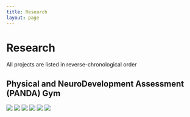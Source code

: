 ```yaml
---
title: Research
layout: page
---
```

# Research
All projects are listed in reverse-chronological order
## Physical and NeuroDevelopment Assessment (PANDA) Gym
<img src="https://github.com/susan-z/susan-z.github.io/blob/master/img/LSAMP.jpg?raw=true">

<img src="https://github.com/susan-z/susan-z.github.io/blob/master/img/image10.JPG?raw=true">
<img src="https://github.com/susan-z/susan-z.github.io/blob/master/img/babyingym.JPG?raw=true">
<img src="https://github.com/susan-z/susan-z.github.io/blob/master/img/image5.jpg?raw=true">
<img src="https://github.com/susan-z/susan-z.github.io/blob/master/img/image8%20Cropped.jpg?raw=true">
<img src="https://github.com/susan-z/susan-z.github.io/blob/master/img/image7%20Cropped.jpg?raw=true">
